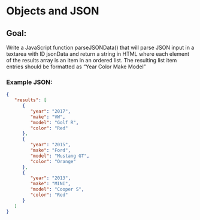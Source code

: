 # Objects and JSON
## Goal:
Write a JavaScript function parseJSONData() that will parse JSON input in a textarea with ID jsonData and return a string in HTML where each element of the results array is an item in an ordered list. The resulting list item entries should be formatted as “Year Color Make Model”
### Example JSON:
```json
{
   "results": [
      {
         "year": "2017",
         "make": "VW",
         "model": "Golf R",
         "color": "Red"
      },
      {
         "year": "2015",
         "make": "Ford",
         "model": "Mustang GT",
         "color": "Orange"
      },
      {
         "year": "2013",
         "make": "MINI",
         "model": "Cooper S",
         "color": "Red"
      }
   ]
}
```
